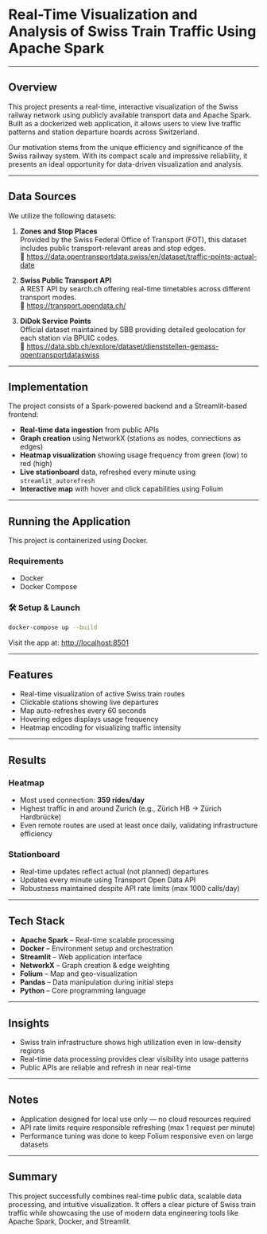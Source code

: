 # Real-Time Visualization and Analysis of Swiss Train Traffic Using Apache Spark

---

## Overview

This project presents a real-time, interactive visualization of the Swiss railway network using publicly available transport data and Apache Spark. Built as a dockerized web application, it allows users to view live traffic patterns and station departure boards across Switzerland.

Our motivation stems from the unique efficiency and significance of the Swiss railway system. With its compact scale and impressive reliability, it presents an ideal opportunity for data-driven visualization and analysis.

---

## Data Sources

We utilize the following datasets:

1. **Zones and Stop Places**  
   Provided by the Swiss Federal Office of Transport (FOT), this dataset includes public transport-relevant areas and stop edges.  
   📎 https://data.opentransportdata.swiss/en/dataset/traffic-points-actual-date

2. **Swiss Public Transport API**  
   A REST API by search.ch offering real-time timetables across different transport modes.  
   📎 https://transport.opendata.ch/

3. **DiDok Service Points**  
   Official dataset maintained by SBB providing detailed geolocation for each station via BPUIC codes.  
   📎 https://data.sbb.ch/explore/dataset/dienststellen-gemass-opentransportdataswiss

---

## Implementation

The project consists of a Spark-powered backend and a Streamlit-based frontend:

- **Real-time data ingestion** from public APIs
- **Graph creation** using NetworkX (stations as nodes, connections as edges)
- **Heatmap visualization** showing usage frequency from green (low) to red (high)
- **Live stationboard** data, refreshed every minute using `streamlit_autorefresh`
- **Interactive map** with hover and click capabilities using Folium

---

## Running the Application

This project is containerized using Docker.

### Requirements

- Docker
- Docker Compose

### 🛠 Setup & Launch

```bash
docker-compose up --build
```

Visit the app at: [http://localhost:8501](http://localhost:8501)

---

## Features

- Real-time visualization of active Swiss train routes  
- Clickable stations showing live departures  
- Map auto-refreshes every 60 seconds  
- Hovering edges displays usage frequency  
- Heatmap encoding for visualizing traffic intensity  

---

## Results

### Heatmap

- Most used connection: **359 rides/day**  
- Highest traffic in and around Zurich (e.g., Zürich HB → Zürich Hardbrücke)  
- Even remote routes are used at least once daily, validating infrastructure efficiency  

### Stationboard

- Real-time updates reflect actual (not planned) departures  
- Updates every minute using Transport Open Data API  
- Robustness maintained despite API rate limits (max 1000 calls/day)  

---

## Tech Stack

- **Apache Spark** – Real-time scalable processing  
- **Docker** – Environment setup and orchestration  
- **Streamlit** – Web application interface  
- **NetworkX** – Graph creation & edge weighting  
- **Folium** – Map and geo-visualization  
- **Pandas** – Data manipulation during initial steps  
- **Python** – Core programming language  

---

## Insights

- Swiss train infrastructure shows high utilization even in low-density regions  
- Real-time data processing provides clear visibility into usage patterns  
- Public APIs are reliable and refresh in near real-time  

---

## Notes

- Application designed for local use only — no cloud resources required  
- API rate limits require responsible refreshing (max 1 request per minute)  
- Performance tuning was done to keep Folium responsive even on large datasets  

---

## Summary

This project successfully combines real-time public data, scalable data processing, and intuitive visualization. It offers a clear picture of Swiss train traffic while showcasing the use of modern data engineering tools like Apache Spark, Docker, and Streamlit.


